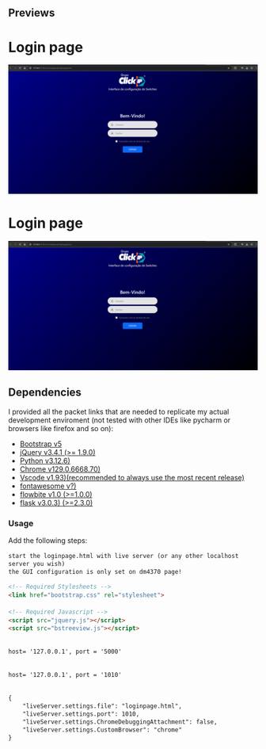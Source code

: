## Previews

# Login page
![alt text](https://github.com/Richardbarbosasilva/Datacom-automate-config-L2-L3/blob/main/loginpage.png)

# Login page
![alt text](https://github.com/Richardbarbosasilva/Datacom-automate-config-L2-L3/blob/main/loginpage.png)

## Dependencies

I provided all the packet links that are needed to replicate my actual development enviroment (not tested with other IDEs like pycharm or browsers like firefox and so on):

- [Bootstrap v5](http://getbootstrap.com/)
- [jQuery v3.4.1 (>= 1.9.0)](http://jquery.com/)
- [Python v3.12.6)](http://www.python.org/)
- [Chrome v129.0.6668.70)](https://www.google.pt/intl/pt-PT/chrome/?brand=OZZY&ds_kid=43700080663033589&gad_source=1&gclid=Cj0KCQjwr9m3BhDHARIsANut04Ze-cxBa8X7gW9GnJZwEchmEKV5FjVR5CuHXZ4XFJB2wq_6AP-QfDQaAugREALw_wcB&gclsrc=aw.ds)
- [Vscode v1.93)(recommended to always use the most recent release)](https://code.visualstudio.com/download)
- [fontawesome v?)](https://kit.fontawesome.com/64d58efce2.js)
- [flowbite v1.0 (>=1.0.0)](https://flowbite.com/docs/getting-started/introduction/)
- [flask v3.0.3) (>=2.3.0)](https://flask.palletsprojects.com/en/3.0.x/)

### Usage

Add the following steps:

```Starting
start the loginpage.html with live server (or any other localhost server you wish)
the GUI configuration is only set on dm4370 page!
```

```html CDN bootstrap an jquery index
<!-- Required Stylesheets -->
<link href="bootstrap.css" rel="stylesheet">

<!-- Required Javascript -->
<script src="jquery.js"></script>
<script src="bstreeview.js"></script>
```

```Call python API (before running the)

host= '127.0.0.1', port = '5000'

```

```Default front-end port

host= '127.0.0.1', port = '1010'

```

```live server settings.json model

{
    "liveServer.settings.file": "loginpage.html",
    "liveServer.settings.port": 1010,
    "liveServer.settings.ChromeDebuggingAttachment": false,
    "liveServer.settings.CustomBrowser": "chrome"
}

```










